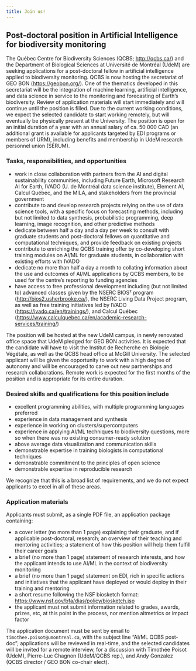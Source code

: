 ```yaml
---
title: Join us!
---
```


## Post-doctoral position in Artificial Intelligence for biodiversity monitoring

The Québec Centre for Biodiversity Sciences (QCBS; http://qcbs.ca/)
and the Department of Biological Sciences at Université de Montréal
(UdeM) are seeking applications for a post-doctoral fellow in artificial
intelligence applied to biodiversity monitoring. QCBS is now hosting
the secretariat of GEO BON (https://geobon.org/). One of the thematics
developed in this secretariat will be the integration of machine learning,
artificial intelligence, and data science in service to the monitoring and
forecasting of Earth’s biodiversity. Review of application materials will
start immediately and will continue until the position is filled. Due to the
current working conditions, we expect the selected candidate to start working
remotely, but will eventually be physically present at the University. The
position is open for an initial duration of a year with an annual salary of
ca. 50 000 CAD (an additional grant is available for applicants targeted by
EDI programs or members of URM), including benefits and membership in UdeM
research personnel union (SÉRUM).

### Tasks, responsibilities, and opportunities

- work in close collaboration with partners from the AI and digital sustainability communities, including Future Earth, Microsoft Research AI for Earth, IVADO (U. de Montréal data science institute), Element AI, Calcul Québec, and the MILA, and stakeholders from the provincial government
- contribute to and develop research projects relying on the use of data science tools, with a specific focus on forecasting methods, including but not limited to data synthesis, probabilistic programming, deep learning, image recognition, and other predictive methods
- dedicate between half a day and a day per week to consult with graduate students and post-doctoral fellows on quantitative and computational techniques, and provide feedback on existing projects
- contribute to enriching the QCBS training offer by co-developing short training modules on AI/ML for graduate students, in collaboration with existing efforts with IVADO
- dedicate no more than half a day a month to collating information about the use and outcomes of AI/ML applications by QCBS members, to be used for the centre’s reporting to funding agencies
- have access to free professional development including (but not limited to) advanced classes given by the NSERC BIOS² program (http://bios2.usherbrooke.ca/), the NSERC Living Data Project program, as well as free training initiatives led by IVADO (https://ivado.ca/en/trainings/), and Calcul Québec (https://www.calculquebec.ca/en/academic-research-services/training/)

The position will be hosted at the new UdeM campus, in newly renovated
office space that UdeM pledged for GEO BON activities. It is expected that
the candidate will have to visit the Institut de Recherche en Biologie
Végétale, as well as the QCBS head office at McGill University. The
selected applicant will be given the opportunity to work with a high degree
of autonomy and will be encouraged to carve out new partnerships and research
collaborations. Remote work is expected for the first months of the position
and is appropriate for its entire duration.

### Desired skills and qualifications for this position include

- excellent programming abilities, with multiple programming languages preferred
- experience in data management and synthesis
- experience in working on clusters/supercomputers
- experience in applying AI/ML techniques to biodiversity questions, more so when there was no existing consumer-ready solution
- above average data visualization and communication skills
- demonstrable expertise in training biologists in computational techniques
- demonstrable commitment to the principles of open science
- demonstrable expertise in reproducible research

We recognize that this is a broad list of requirements, and we do not expect
applicants to excel in all of these areas.

### Application materials

Applicants must submit, as a single PDF file, an application package containing:

- a cover letter (no more than 1 page) explaining their graduate, and if applicable post-doctoral, research; an overview of their teaching and mentoring activities; a statement of how this position will help them fulfill their career goals
- a brief (no more than 1 page) statement of research interests, and how the applicant intends to use AI/ML in the context of biodiversity monitoring
- a brief (no more than 1 page) statement on EDI, rich in specific actions and initiatives that the applicant have deployed or would deploy in their training and mentoring
- a short resume following the NSF biosketch format: https://www.nsf.gov/bfa/dias/policy/biosketch.jsp
- the applicant must not submit information related to grades, awards, prizes, etc, at this point in the process, nor mention altmetrics or impact factor

The application document must be sent by email to
`timothee.poisot@umontreal.ca`, with the subject line “AI/ML QCBS
post-doc”; applications will be reviewed in real-time, and the selected
candidates will be invited for a remote interview, for a discussion with
Timothée Poisot (UdeM), Pierre-Luc Chagnon (UdeM/QCBS rep.), and Andy Gonzalez
(QCBS director / GEO BON co-chair elect).

